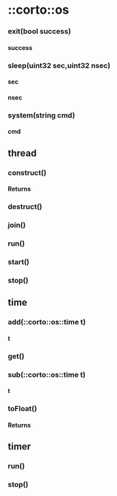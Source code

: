 # ::corto::os

### exit(bool success)

#### success

### sleep(uint32 sec,uint32 nsec)

#### sec

#### nsec

### system(string cmd)

#### cmd

## thread

### construct()

#### Returns

### destruct()

### join()

### run()

### start()

### stop()

## time

### add(::corto::os::time t)

#### t

### get()

### sub(::corto::os::time t)

#### t

### toFloat()

#### Returns

## timer

### run()

### stop()

